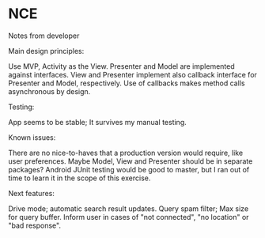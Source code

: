 # NCE

Notes from developer

Main design principles:

Use MVP, Activity as the View.
Presenter and Model are implemented against interfaces.
View and Presenter implement also callback interface for Presenter and Model, respectively.
Use of callbacks makes method calls asynchronous by design.

Testing:

App seems to be stable; It survives my manual testing.

Known issues:

There are no nice-to-haves that a production version would require, like user preferences.
Maybe Model, View and Presenter should be in separate packages?
Android JUnit testing would be good to master, but I ran out of time to learn it in the scope of this exercise.

Next features:

Drive mode; automatic search result updates.
Query spam filter; Max size for query buffer.
Inform user in cases of "not connected", "no location" or "bad response".
